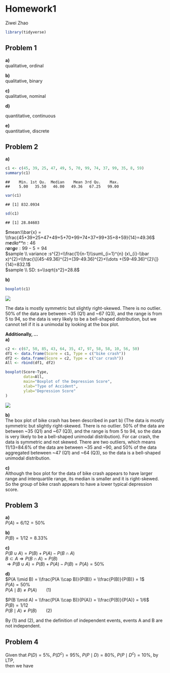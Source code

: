 Homework1
================
Ziwei Zhao

``` r
library(tidyverse)
```

## Problem 1

**a)**  
qualitative, ordinal

**b)**  
qualitative, binary

**c)**  
qualitative, nominal

**d)**

quantitative, continuous

**e)**  
quantitative, discrete

## Problem 2

**a)**

``` r
c1 <- c(45, 39, 25, 47, 49, 5, 70, 99, 74, 37, 99, 35, 8, 59)
summary(c1)
```

    ##    Min. 1st Qu.  Median    Mean 3rd Qu.    Max. 
    ##    5.00   35.50   46.00   49.36   67.25   99.00

``` r
var(c1)
```

    ## [1] 832.0934

``` r
sd(c1)
```

    ## [1] 28.84603

$mean:\\bar{x} = \\frac{45+39+25+47+49+5+70+99+74+37+99+35+8+59}{14}=49.36$  
*m**e**d**i**a**n* : 46  
*r**a**n**g**e* : 99 − 5 = 94  
$sample \\ variance :s^{2}=\\frac{1}{n-1}\\sum\_{i=1}^{n} (x\_{i}-\\bar x)^{2}=\\frac{\[(45-49.36)^{2}+(39-49.36)^{2}+\\dots +(59-49.36)^{2}\]}{14}=832.1$  
$sample \\ SD: s=\\sqrt{s^2}=28.8$

**b)**

``` r
boxplot(c1)
```

![](Homework1_ZiweiZhao_files/figure-gfm/unnamed-chunk-3-1.png)<!-- -->

The data is mostly symmetric but slightly right-skewed. There is no
outlier. 50% of the data are between \~35 (Q1) and \~67 (Q3), and the
range is from 5 to 94, so the data is very likely to be a bell-shaped
distribution, but we cannot tell if it is a unimodal by looking at the
box plot.

**Additionally, …**  
**a)**

``` r
c2 <- c(67, 50, 85, 43, 64, 35, 47, 97, 58, 58, 10, 56, 50)
df1 <- data.frame(Score = c1, Type = c("bike crash"))
df2 <- data.frame(Score = c2, Type = c("car crash"))
All <- rbind(df1, df2)

boxplot(Score~Type,
        data=All,
        main="Boxplot of the Depression Score",
        xlab="Type of Accident",
        ylab="Depression Score"
)
```

![](Homework1_ZiweiZhao_files/figure-gfm/unnamed-chunk-4-1.png)<!-- -->

**b)**  
The box plot of bike crash has been described in part b) (The data is
mostly symmetric but slightly right-skewed. There is no outlier. 50% of
the data are between \~35 (Q1) and \~67 (Q3), and the range is from 5 to
94, so the data is very likely to be a bell-shaped unimodal
distribution). For car crash, the data is symmetric and not skewed.
There are two outliers, which means 11/13=84.6% of the data are between
\~35 and \~90, and 50% of the data aggregated beteween \~47 (Q1) and
\~64 (Q3), so the data is a bell-shaped unimodal distribution.

**c)**  
Although the box plot for the data of bike crash appears to have larger
range and interquartile range, its median is smaller and it is
right-skewed. So the group of bike crash appears to have a lower typical
depression score.

## Problem 3

**a)**  
*P*(*A*) = 6/12 = 50%

**b)**  
*P*(*B*) = 1/12 = 8.33%

**c)**  
*P*(*B* ∪ *A*) = *P*(*B*) + *P*(*A*) − *P*(*B* ∩ *A*)  
*B* ⊂ *A* ⇒ *P*(*B* ∩ *A*) = *P*(*B*)  
 ⇒ *P*(*B* ∪ *A*) = *P*(*B*) + *P*(*A*) − *P*(*B*) = *P*(*A*) = 50%

**d)**  
$P(A \\mid B) = \\frac{P(A \\cap B)}{P(B)} = \\frac{P(B)}{P(B)} = 1$  
*P*(*A*) = 50%  
*P*(*A* ∣ *B*) ≠ *P*(*A*)   (1)

$P(B \\mid A) = \\frac{P(A \\cap B)}{P(A)} = \\frac{P(B)}{P(A)} = 1/6$  
*P*(*B*) = 1/12  
*P*(*B* ∣ *A*) ≠ *P*(*B*)   (2)

By (1) and (2), and the definition of independent events, events A and B
are not independent.

## Problem 4

Given that *P*(*D*) = 5%, *P*(*D*<sup>*c*</sup>) = 95%,
*P*(*P* ∣ *D*) = 80%, *P*(*P* ∣ *D*<sup>*c*</sup>) = 10%, by LTP,  
then we have
